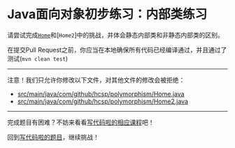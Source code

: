 # Java面向对象初步练习：内部类练习

请尝试完成[`Home`](https://github.com/hcsp/fix-inner-class-error/blob/master/src/main/java/com/github/hcsp/polymorphism/Home.java)和[`Home2`]中的挑战，并体会静态内部类和非静态内部类的区别。

在提交Pull Request之前，你应当在本地确保所有代码已经编译通过，并且通过了测试(`mvn clean test`)

-----
注意！我们只允许你修改以下文件，对其他文件的修改会被拒绝：
- [src/main/java/com/github/hcsp/polymorphism/Home.java](https://github.com/hcsp/fix-inner-class-error/blob/master/src/main/java/com/github/hcsp/polymorphism/Home.java)
- [src/main/java/com/github/hcsp/polymorphism/Home2.java](https://github.com/hcsp/fix-inner-class-error/blob/master/src/main/java/com/github/hcsp/polymorphism/Home2.java)
-----


完成题目有困难？不妨来看看[写代码啦的相应课程](https://xiedaimala.com/tasks/661cd7ab-7fea-47d0-8e11-555d6fca751d)吧！

回到[写代码啦的题目](https://xiedaimala.com/tasks/661cd7ab-7fea-47d0-8e11-555d6fca751d/quizzes/6c87ef57-7f06-4af2-9112-86dd27ff099d)，继续挑战！
